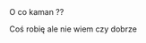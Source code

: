 <!DOCTYPE>
<html>
  <head> O co kaman ?? </head>
    <body> 
      <p> Coś robię ale nie wiem czy dobrze </p>
    </body>
 </html>
